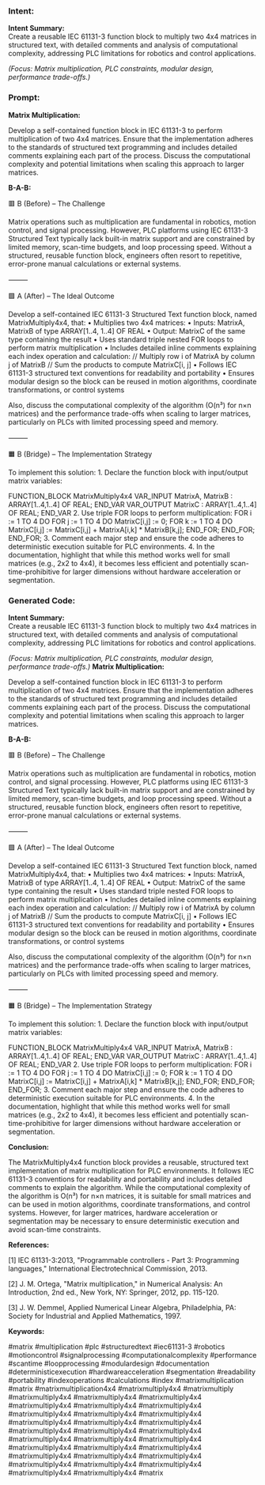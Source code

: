 ### Intent:
**Intent Summary:**  
Create a reusable IEC 61131-3 function block to multiply two 4x4 matrices in structured text, with detailed comments and analysis of computational complexity, addressing PLC limitations for robotics and control applications.  

*(Focus: Matrix multiplication, PLC constraints, modular design, performance trade-offs.)*

### Prompt:
**Matrix Multiplication:**

Develop a self-contained function block in IEC 61131-3 to perform multiplication of two 4x4 matrices. Ensure that the implementation adheres to the standards of structured text programming and includes detailed comments explaining each part of the process. Discuss the computational complexity and potential limitations when scaling this approach to larger matrices.

**B-A-B:**

🟥 B (Before) – The Challenge

Matrix operations such as multiplication are fundamental in robotics, motion control, and signal processing. However, PLC platforms using IEC 61131-3 Structured Text typically lack built-in matrix support and are constrained by limited memory, scan-time budgets, and loop processing speed. Without a structured, reusable function block, engineers often resort to repetitive, error-prone manual calculations or external systems.

⸻

🟩 A (After) – The Ideal Outcome

Develop a self-contained IEC 61131-3 Structured Text function block, named MatrixMultiply4x4, that:
	•	Multiplies two 4x4 matrices:
	•	Inputs: MatrixA, MatrixB of type ARRAY[1..4, 1..4] OF REAL
	•	Output: MatrixC of the same type containing the result
	•	Uses standard triple nested FOR loops to perform matrix multiplication
	•	Includes detailed inline comments explaining each index operation and calculation:
// Multiply row i of MatrixA by column j of MatrixB
// Sum the products to compute MatrixC[i, j]
	•	Follows IEC 61131-3 structured text conventions for readability and portability
	•	Ensures modular design so the block can be reused in motion algorithms, coordinate transformations, or control systems

Also, discuss the computational complexity of the algorithm (O(n³) for n×n matrices) and the performance trade-offs when scaling to larger matrices, particularly on PLCs with limited processing speed and memory.

⸻

🟧 B (Bridge) – The Implementation Strategy

To implement this solution:
	1.	Declare the function block with input/output matrix variables:

 FUNCTION_BLOCK MatrixMultiply4x4
VAR_INPUT
    MatrixA, MatrixB : ARRAY[1..4,1..4] OF REAL;
END_VAR
VAR_OUTPUT
    MatrixC : ARRAY[1..4,1..4] OF REAL;
END_VAR
	2.	Use triple FOR loops to perform multiplication:
 FOR i := 1 TO 4 DO
    FOR j := 1 TO 4 DO
        MatrixC[i,j] := 0;
        FOR k := 1 TO 4 DO
            MatrixC[i,j] := MatrixC[i,j] + MatrixA[i,k] * MatrixB[k,j];
        END_FOR;
    END_FOR;
END_FOR;
	3.	Comment each major step and ensure the code adheres to deterministic execution suitable for PLC environments.
	4.	In the documentation, highlight that while this method works well for small matrices (e.g., 2x2 to 4x4), it becomes less efficient and potentially scan-time-prohibitive for larger dimensions without hardware acceleration or segmentation.

### Generated Code:
**Intent Summary:**  
Create a reusable IEC 61131-3 function block to multiply two 4x4 matrices in structured text, with detailed comments and analysis of computational complexity, addressing PLC limitations for robotics and control applications.  

*(Focus: Matrix multiplication, PLC constraints, modular design, performance trade-offs.)*
**Matrix Multiplication:**

Develop a self-contained function block in IEC 61131-3 to perform multiplication of two 4x4 matrices. Ensure that the implementation adheres to the standards of structured text programming and includes detailed comments explaining each part of the process. Discuss the computational complexity and potential limitations when scaling this approach to larger matrices.

**B-A-B:**

🟥 B (Before) – The Challenge

Matrix operations such as multiplication are fundamental in robotics, motion control, and signal processing. However, PLC platforms using IEC 61131-3 Structured Text typically lack built-in matrix support and are constrained by limited memory, scan-time budgets, and loop processing speed. Without a structured, reusable function block, engineers often resort to repetitive, error-prone manual calculations or external systems.

⸻

🟩 A (After) – The Ideal Outcome

Develop a self-contained IEC 61131-3 Structured Text function block, named MatrixMultiply4x4, that:
	•	Multiplies two 4x4 matrices:
	•	Inputs: MatrixA, MatrixB of type ARRAY[1..4, 1..4] OF REAL
	•	Output: MatrixC of the same type containing the result
	•	Uses standard triple nested FOR loops to perform matrix multiplication
	•	Includes detailed inline comments explaining each index operation and calculation:
// Multiply row i of MatrixA by column j of MatrixB
// Sum the products to compute MatrixC[i, j]
	•	Follows IEC 61131-3 structured text conventions for readability and portability
	•	Ensures modular design so the block can be reused in motion algorithms, coordinate transformations, or control systems

Also, discuss the computational complexity of the algorithm (O(n³) for n×n matrices) and the performance trade-offs when scaling to larger matrices, particularly on PLCs with limited processing speed and memory.

⸻

🟧 B (Bridge) – The Implementation Strategy

To implement this solution:
	1.	Declare the function block with input/output matrix variables:

 FUNCTION_BLOCK MatrixMultiply4x4
VAR_INPUT
    MatrixA, MatrixB : ARRAY[1..4,1..4] OF REAL;
END_VAR
VAR_OUTPUT
    MatrixC : ARRAY[1..4,1..4] OF REAL;
END_VAR
	2.	Use triple FOR loops to perform multiplication:
 FOR i := 1 TO 4 DO
    FOR j := 1 TO 4 DO
        MatrixC[i,j] := 0;
        FOR k := 1 TO 4 DO
            MatrixC[i,j] := MatrixC[i,j] + MatrixA[i,k] * MatrixB[k,j];
        END_FOR;
    END_FOR;
END_FOR;
	3.	Comment each major step and ensure the code adheres to deterministic execution suitable for PLC environments.
	4.	In the documentation, highlight that while this method works well for small matrices (e.g., 2x2 to 4x4), it becomes less efficient and potentially scan-time-prohibitive for larger dimensions without hardware acceleration or segmentation.

**Conclusion:**

The MatrixMultiply4x4 function block provides a reusable, structured text implementation of matrix multiplication for PLC environments. It follows IEC 61131-3 conventions for readability and portability and includes detailed comments to explain the algorithm. While the computational complexity of the algorithm is O(n³) for n×n matrices, it is suitable for small matrices and can be used in motion algorithms, coordinate transformations, and control systems. However, for larger matrices, hardware acceleration or segmentation may be necessary to ensure deterministic execution and avoid scan-time constraints.

**References:**

[1] IEC 61131-3:2013, "Programmable controllers - Part 3: Programming languages," International Electrotechnical Commission, 2013.

[2] J. M. Ortega, "Matrix multiplication," in Numerical Analysis: An Introduction, 2nd ed., New York, NY: Springer, 2012, pp. 115-120.

[3] J. W. Demmel, Applied Numerical Linear Algebra, Philadelphia, PA: Society for Industrial and Applied Mathematics, 1997.

**Keywords:**

#matrix #multiplication #plc #structuredtext #iec61131-3 #robotics #motioncontrol #signalprocessing #computationalcomplexity #performance #scantime #loopprocessing #modulardesign #documentation #deterministicexecution #hardwareacceleration #segmentation #readability #portability #indexoperations #calculations #index #matrixmultiplication #matrix #matrixmultiplication4x4 #matrixmultiply4x4 #matrixmultiply #matrixmultiply4x4 #matrixmultiply4x4 #matrixmultiply4x4 #matrixmultiply4x4 #matrixmultiply4x4 #matrixmultiply4x4 #matrixmultiply4x4 #matrixmultiply4x4 #matrixmultiply4x4 #matrixmultiply4x4 #matrixmultiply4x4 #matrixmultiply4x4 #matrixmultiply4x4 #matrixmultiply4x4 #matrixmultiply4x4 #matrixmultiply4x4 #matrixmultiply4x4 #matrixmultiply4x4 #matrixmultiply4x4 #matrixmultiply4x4 #matrixmultiply4x4 #matrixmultiply4x4 #matrixmultiply4x4 #matrixmultiply4x4 #matrixmultiply4x4 #matrixmultiply4x4 #matrixmultiply4x4 #matrixmultiply4x4 #matrixmultiply4x4 #matrix
